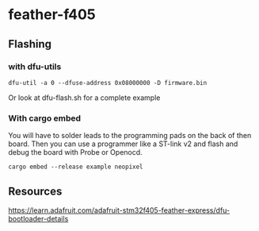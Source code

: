 # feather-f405

## Flashing

### with dfu-utils

```
dfu-util -a 0 --dfuse-address 0x08000000 -D firmware.bin
```

Or look at dfu-flash.sh for a complete example


### With cargo embed
You will have to solder leads to the programming pads on the back of then board. Then you can use
a programmer like a ST-link v2 and flash and debug the board with Probe or Openocd.

```
cargo embed --release example neopixel
```


## Resources

https://learn.adafruit.com/adafruit-stm32f405-feather-express/dfu-bootloader-details

